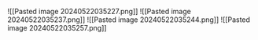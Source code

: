 ![[Pasted image 20240522035227.png]]
![[Pasted image 20240522035237.png]]
![[Pasted image 20240522035244.png]]
![[Pasted image 20240522035257.png]]
